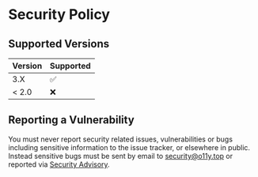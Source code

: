 # Security Policy

## Supported Versions

| Version | Supported          |
| ------- | ------------------ |
| 3.X     | :white_check_mark: |
| < 2.0   | :x:                |

## Reporting a Vulnerability

You must never report security related issues, vulnerabilities or bugs including sensitive information to the issue tracker, or elsewhere in public. Instead sensitive bugs must be sent by email to <security@o11y.top> or reported via [Security Advisory](https://github.com/o11y-top/aws-terraform-multiple-environments/security/advisories/new).
